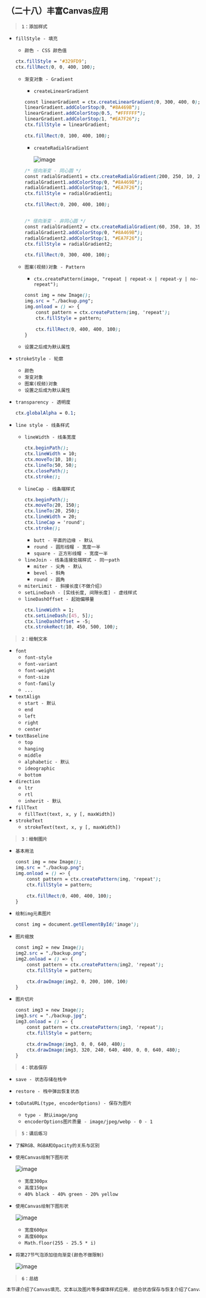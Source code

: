 ##  （二十八）丰富Canvas应用

> **`1：添加样式`**
- `fillStyle - 填充`
    - `颜色 - CSS 颜色值`
    ```css
    ctx.fillStyle = '#329FD9';
    ctx.fillRect(0, 0, 400, 100);
    ```
    - `渐变对象 - Gradient`
        - `createLinearGradient`
        ```css
        const linearGradient = ctx.createLinearGradient(0, 300, 400, 0);
        linearGradient.addColorStop(0, "#8A469B");
        linearGradient.addColorStop(0.5, "#FFFFFF");
        linearGradient.addColorStop(1, "#EA7F26");
        ctx.fillStyle = linearGradient;

        ctx.fillRect(0, 100, 400, 100);
        ```
        - `createRadialGradient`

            ![image](./radius.png)
        ```css
        /* 径向渐变 - 同心圆 */
        const radialGradient1 = ctx.createRadialGradient(200, 250, 10, 200, 250, 60);
        radialGradient1.addColorStop(0, "#8A469B");
        radialGradient1.addColorStop(1, "#EA7F26");
        ctx.fillStyle = radialGradient1;

        ctx.fillRect(0, 200, 400, 100);


        /* 径向渐变 - 非同心圆 */
        const radialGradient2 = ctx.createRadialGradient(60, 350, 10, 350, 350, 60);
        radialGradient2.addColorStop(0, "#8A469B");
        radialGradient2.addColorStop(1, "#EA7F26");
        ctx.fillStyle = radialGradient2;

        ctx.fillRect(0, 300, 400, 100);
        ```
    - `图案(视频)对象 - Pattern`

        - `ctx.createPattern(image, "repeat | repeat-x | repeat-y | no-repeat");`
        ```css
        const img = new Image();
        img.src = "./backup.png";
        img.onload = () => {
            const pattern = ctx.createPattern(img, 'repeat');
            ctx.fillStyle = pattern;

            ctx.fillRect(0, 400, 400, 100);
        }
        ```
    - `设置之后成为默认属性`

- `strokeStyle - 轮廓`
    - `颜色`
    - `渐变对象`
    - `图案(视频)对象`
    - `设置之后成为默认属性`

- `transparency - 透明度`
    ```css
    ctx.globalAlpha = 0.1;
    ```

- `line style - 线条样式`
    - `lineWidth - 线条宽度`
        ```css
        ctx.beginPath();
        ctx.lineWidth = 10;
        ctx.moveTo(10, 10);
        ctx.lineTo(50, 50);
        ctx.closePath();
        ctx.stroke();
        ```
    - `lineCap - 线条端样式`
        ```css
        ctx.beginPath();
        ctx.moveTo(20, 150);
        ctx.lineTo(20, 250);
        ctx.lineWidth = 20;
        ctx.lineCap = 'round';
        ctx.stroke();
        ```
        - `butt - 平直的边缘 - 默认`
        - `round - 圆形线帽 - 宽度一半`
        - `square - 正方形线帽 - 宽度一半`
    - `lineJoin - 线条连接处端样式 - 同一path`
        - `miter - 尖角 - 默认`
        - `bevel - 斜角`
        - `round - 圆角`
    - `miterLimit - 斜接长度(不做介绍)`
    - `setLineDash - [实线长度, 间隙长度] - 虚线样式`
    - `lineDashOffset - 起始偏移量`
        ```css
        ctx.lineWidth = 1;
        ctx.setLineDash([45, 5]);
        ctx.lineDashOffset = -5;
        ctx.strokeRect(10, 450, 500, 100);
        ```

> **`2：绘制文本`**
- `font`
    - `font-style`
    - `font-variant`
    - `font-weight`
    - `font-size`
    - `font-family`
    - `...`
- `textAlign`
    - `start - 默认`
    - `end`
    - `left`
    - `right`
    - `center`
- `textBaseline`
    - `top`
    - `hanging`
    - `middle`
    - `alphabetic - 默认`
    - `ideographic`
    - `bottom`
- `direction`
    - `ltr`
    - `rtl`
    - `inherit - 默认`
- `fillText`
    - `fillText(text, x, y [, maxWidth])`
- `strokeText`
    - `strokeText(text, x, y [, maxWidth])`

> **`3：绘制图片`**
- `基本用法`
    ```css
    const img = new Image();
    img.src = "./backup.png";
    img.onload = () => {
        const pattern = ctx.createPattern(img, 'repeat');
        ctx.fillStyle = pattern;

        ctx.fillRect(0, 400, 400, 100);
    }
    ```
- `绘制img元素图片`
    ```css
    const img = document.getElementById('image');
    ```

- `图片缩放`
    ```css
    const img2 = new Image();
    img2.src = "./backup.png";
    img2.onload = () => {
        const pattern = ctx.createPattern(img2, 'repeat');
        ctx.fillStyle = pattern;

        ctx.drawImage(img2, 0, 200, 100, 100)
    }
    ```
- `图片切片`
    ```css
    const img3 = new Image();
    img3.src = "./backup.jpg";
    img3.onload = () => {
        const pattern = ctx.createPattern(img3, 'repeat');
        ctx.fillStyle = pattern;

        ctx.drawImage(img3, 0, 0, 640, 480);
        ctx.drawImage(img3, 320, 240, 640, 480, 0, 0, 640, 480);
    }
    ```

> **`4：状态保存`**
- `save - 状态存储在栈中`

- `restore - 栈中弹出恢复状态`

- `toDataURL(type, encoderOptions) - 保存为图片`
    - `type - 默认image/png`
    - `encoderOptions图片质量 - image/jpeg/webp - 0 - 1`


> **`5：课后练习`**

- `了解RGB、RGBA和Opacity的关系与区别`

- `使用Canvas绘制下图形状`

  ![image](./line.png)

  - `宽度300px`
  - `高度150px`
  - `40% black - 40% green - 20% yellow`

- `使用Canvas绘制下图形状`

  ![image](./split.png)

  - `宽度600px`
  - `高度600px`
  - `Math.floor(255 - 25.5 * i)`

- `将第27节气泡添加径向渐变(颜色不做限制)`

  ![image](./bubble.png)

> **`6：总结`**
```css
本节课介绍了Canvas填充、文本以及图片等多媒体样式应用, 结合状态保存与恢复介绍了Canvas如何绘制多彩的内容
```